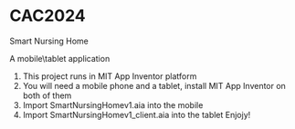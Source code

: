 # CAC2024

Smart Nursing Home

A mobile\tablet application

1. This project runs in MIT App Inventor platform
2. You will need a mobile phone and a tablet, install MIT App Inventor on both of them
3. Import SmartNursingHomev1.aia into the mobile
4. Import SmartNursingHomev1_client.aia into the tablet
Enjojy!

